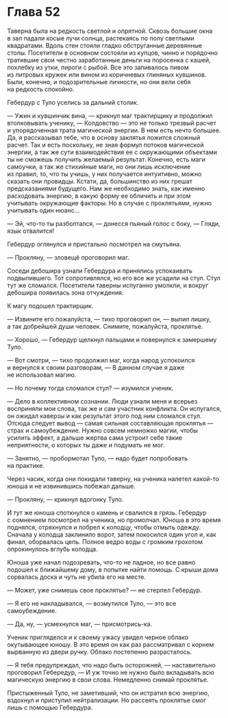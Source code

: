 # Глава 52

Таверна была на редкость светлой и опрятной. Сквозь большие окна в зал падали косые лучи солнца, растекаясь по полу светлыми квадратами. Вдоль стен стояли гладко обструганные деревянные столы. Посетители в основном состояли из купцов, чинно и порядочно тратившие свои честно заработанные деньги на поросенка с кашей, похлебку из утки, пироги с рыбой. Все это запивалось пивом из литровых кружек или вином из коричневых глиняных кувшинов. Были, конечно, и подозрительные личности, но они вели себя на редкость спокойно.

Гебердур с Туло уселись за дальний столик.

— Ужин и кувшинчик вина, — крикнул маг трактирщику и продолжил втолковывать ученику, — Колдовство — это не только трезвый расчет и упорядоченная трата магической энергии. В нем есть нечто большее. Да, я рассказывал тебе, что в основу заклятья ложится сложный расчет. Так и есть поскольку, не зная формул потоков магической энергии, а так же сути взаимодействия ее с окружающими объектами ты не сможешь получить желаемый результат. Конечно, есть маги самоучки, а так же стихийные маги, но они лишь исключение из правил, то, что ты учишь, у них получается интуитивно, можно сказать они провидцы. Кстати, да, большинство из них грешат предсказаниями будущего. Нам же необходимо знать, как именно расходовать энергию, в какую форму ее обличить и при этом учитывать окружающие факторы. Но в случае с проклятьями, нужно учитывать один нюанс...

— Эй, что-то ты разболтался, — донесся пьяный голос с боку, — Гляди, язык отвалится!

Гебердур оглянулся и пристально посмотрел на смутьяна. 

— Прокляну, — зловещё проговорил маг.

Соседи дебошира узнали Гебердура и принялись успокаивать подвыпившего. Тот сопротивлялся, но его все же усадили на стул. Стул тут же сломался. Посетители таверны испуганно умолкли, и вокруг дебошира появилась зона отчуждения.

К магу подошел трактирщик.

— Извините его пожалуйста, — тихо проговорил он, — выпил лишку, а так добрейшей души человек. Снимите, пожалуйста, проклятье.

— Хорошо, — Гебердур щелкнул пальцами и повернулся к замершему Туло.

— Вот смотри, — тихо продолжил маг, когда народ успокоился и вернулся к своим разговорам, — В данном случае я даже не использовал магию.

— Но почему тогда сломался стул? — изумился ученик.

— Дело в коллективном сознании. Люди узнали меня и всерьез восприняли мои слова, так же и сам участник конфликта. Он испугался, он ожидал каверзы и как результат этого под ним сломался стул. Отсюда следует вывод — самая сильная составляющая проклятья — страх и самоубеждение. Нужно совсем немножко магии, чтобы усилить эффект, а дальше жертва сама устроит себе такие неприятности, о которых ты даже и подумать не мог.

— Занятно, — пробормотал Туло, — надо будет попробовать на практике.

Через часик, когда они покидали таверну, на ученика налетел какой-то юноша и не извинившись побежал дальше. 

— Прокляну, — крикнул вдогонку Туло.

И тут же юноша споткнулся о камень и свалился в грязь. Гебердур с сомнением посмотрел на ученика, но промолчал. Юноша в это время поднялся, отряхнулся и побрел к колодцу, чтобы отмыть одежду. Сначала у колодца заклинило ворот, затем покосился один угол и, как финал, оборвалась цепь. Полное ведро воды с громким грохотом опрокинулось вглубь колодца.

Юноша уже начал подозревать, что-то не ладное, но все равно подошел к ближайшему дому, в попытке найти помощь. С крыши дома сорвалась доска и чуть не убила его на месте.

— Может, уже снимешь свое проклятье? — не стерпел Гебердур.

— Я его не накладывался, — возмутился Туло, — это все самоубеждение. 

— Да, ну, — усмехнулся маг, — присмотрись-ка.

Ученик пригляделся и к своему ужасу увидел черное облако окутывающее юношу. В это время он как раз рассматривал с корнем вырванную из двери ручку. Облако постепенно разрасталось.

— Я тебя предупреждал, что надо быть осторожней, — наставительно проговорил Гебередур, — И уж точно не нужно было вкладывать всю магическую энергию в свои слова. Немедленно снимай проклятье.

Пристыженный Туло, не заметивший, что он истратил всю энергию, вздохнул и приступил нейтрализации. Но рассеять проклятье смог лишь с помощью Гебердура.


